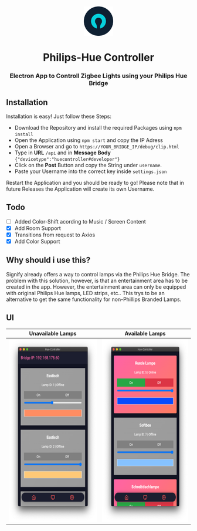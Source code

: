 <p align="center">
      <img src="assets/Logos/logo.png" width="80">
  <h1 align="center">
    Philips-Hue Controller
  </h1>
</p>

<h3 align="center">
  Electron App to Controll Zigbee Lights using your Philips Hue Bridge
</h3>

## Installation
Installation is easy! Just follow these Steps:
- Download the Repository and install the required Packages using `npm install`
- Open the Application using `npm start` and copy the IP Adress
- Open a Browser and go to `https://YOUR_BRIDGE_IP/debug/clip.html`
- Type in **URL** `/api` and in **Message Body** `{"devicetype":"huecontroller#developer"}`
- Click on the **Post** Button and copy the String under `username`.
- Paste your Username into the correct key inside `settings.json`

Restart the Application and you should be ready to go! Please note that in future Releases the Application will create its own Username.

## Todo
- [ ] Added Color-Shift acording to Music / Screen Content
- [X] Add Room Support
- [X] Transitions from request to Axios
- [X] Add Color Support

## Why should i use this?
Signify already offers a way to control lamps via the Philips Hue Bridge. The problem with this solution, however, is that an entertainment area has to be created in the app. However, the entertainment area can only be equipped with original Philips Hue lamps, LED strips, etc.. This trys to be an alternative to get the same functionality for non-Phillips Branded Lamps.

## UI

| Unavailable Lamps | Available Lamps |
| ----------------- | --------------- |
| <img src="./assets/docs/screen1.png" height="500"> | <img src="./assets/docs/screen2.png" height="500"> |

 

